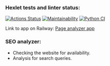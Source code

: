 ### Hexlet tests and linter status:
[![Actions Status](https://github.com/RuslanShamsutdinov/python-project-83/workflows/hexlet-check/badge.svg)](https://github.com/RuslanShamsutdinov/python-project-83/actions)
[![Maintainability](https://api.codeclimate.com/v1/badges/18834e7cdfadfee24cae/maintainability)](https://codeclimate.com/github/RuslanShamsutdinov/python-project-83/maintainability)
[![Python CI](https://github.com/RuslanShamsutdinov/python-project-83/actions/workflows/pyci.yml/badge.svg)](https://github.com/RuslanShamsutdinov/python-project-83/actions/workflows/pyci.yml)

Link to app on Railway:
[Page analyzer app](https://web-production-4635.up.railway.app)

### SEO analyzer:

- Checking the website for availability. 
- Analysis for search queries.
